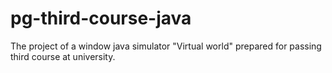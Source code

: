 # pg-third-course-java
The project of a window java simulator "Virtual world" prepared for passing third course at university.
